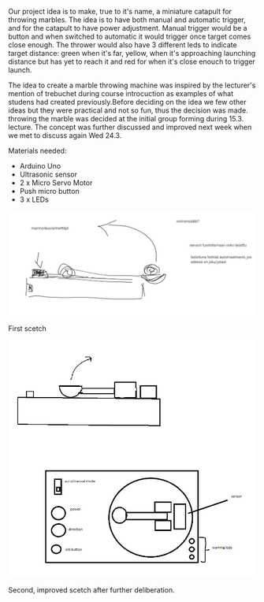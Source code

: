 Our project idea is to make, true to it's name, a miniature catapult for throwing marbles. The idea is to have both manual and automatic trigger, and for the catapult to have power adjustment. Manual trigger would be a button and when switched to automatic it would trigger once target comes close enough. The thrower would also have 3 different leds to indicate target distance: green when it's far, yellow, when it's approaching launching distance but has yet to reach it and red for when it's close enouch to trigger launch.

The idea to create a marble throwing machine was inspired by the lecturer's mention of trebuchet during course introcuction as examples of what studens had created previously.Before deciding on the idea we few other ideas but they were practical and not so fun, thus the decision was made. throwing the marble was decided at the initial group forming during 15.3. lecture. The concept was further discussed and improved next week when we met to discuss again Wed 24.3. 


Materials needed:

* Arduino Uno
* Ultrasonic sensor
* 2 x Micro Servo Motor
* Push micro button
* 3 x LEDs
<img src="images/first_drawing.png" width="700">

First scetch

<img src="images/better_drawing.png" width="700">

Second, improved scetch after further deliberation.
